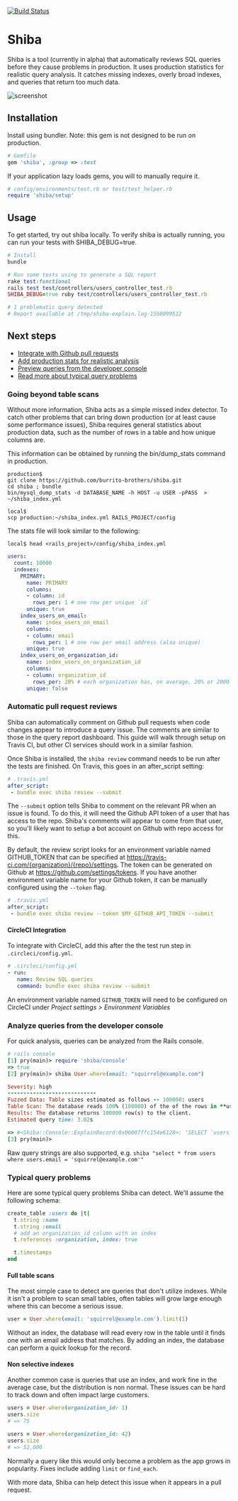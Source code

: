 [![Build Status](https://travis-ci.com/burrito-brothers/shiba.svg?branch=master)](https://travis-ci.com/burrito-brothers/shiba)

# Shiba

Shiba is a tool (currently in alpha) that automatically reviews SQL queries before they cause problems in production. It uses production statistics for realistic query analysis. It catches missing indexes, overly broad indexes, and queries that return too much data.

![screenshot](https://shiba-sql.com/wp-content/uploads/2019/03/shiba-screenshot-1024x581.png)

## Installation

Install using bundler. Note: this gem is not designed to be run on production.

```ruby
# Gemfile
gem 'shiba', :group => :test
```

If your application lazy loads gems, you will to manually require it.

```ruby
# config/environments/test.rb or test/test_helper.rb
require 'shiba/setup'
```

## Usage

To get started, try out shiba locally. To verify shiba is actually running, you can run your tests with SHIBA_DEBUG=true.

```ruby
# Install
bundle

# Run some tests using to generate a SQL report
rake test:functional
rails test test/controllers/users_controller_test.rb
SHIBA_DEBUG=true ruby test/controllers/users_controller_test.rb

# 1 problematic query detected
# Report available at /tmp/shiba-explain.log-1550099512
```

## Next steps
* [Integrate with Github pull requests](#automatic-pull-request-reviews)
* [Add production stats for realistic analysis](#going-beyond-table-scans)
* [Preview queries from the developer console](#analyze-queries-from-the-developer-console)
* [Read more about typical query problems](#typical-query-problems)



### Going beyond table scans

Without more information, Shiba acts as a simple missed index detector. To catch other problems that can bring down production (or at least cause some performance issues), Shiba requires general statistics about production data, such as the number of rows in a table and how unique columns are.

This information can be obtained by running the bin/dump_stats command in production.

```console
production$
git clone https://github.com/burrito-brothers/shiba.git
cd shiba ; bundle
bin/mysql_dump_stats -d DATABASE_NAME -h HOST -u USER -pPASS  > ~/shiba_index.yml

local$
scp production:~/shiba_index.yml RAILS_PROJECT/config
```

The stats file will look similar to the following:
```console
local$ head <rails_project>/config/shiba_index.yml
```
```yaml
users:
  count: 10000
  indexes:
    PRIMARY:
      name: PRIMARY
      columns:
      - column: id
        rows_per: 1 # one row per unique `id`
      unique: true
    index_users_on_email:
      name: index_users_on_email
      columns:
      - column: email
        rows_per: 1 # one row per email address (also unique)
      unique: true
    index_users_on_organization_id:
      name: index_users_on_organization_id
      columns:
      - column: organization_id
        rows_per: 20% # each organization has, on average, 20% or 2000 users.
      unique: false
```

### Automatic pull request reviews

Shiba can automatically comment on Github pull requests when code changes appear to introduce a query issue. The comments are similar to those in the query report dashboard. This guide will walk through setup on Travis CI, but other CI services should work in a similar fashion.

Once Shiba is installed, the `shiba review` command needs to be run after the tests are finished. On Travis, this goes in an after_script setting:

```yml
# .travis.yml
after_script:
 - bundle exec shiba review --submit
 ```
 
The `--submit` option tells Shiba to comment on the relevant PR when an issue is found. To do this, it will need the Github API token of a user that has access to the repo. Shiba's comments will appear to come from that user, so you'll likely want to setup a bot account on Github with repo access for this.
 
By default, the review script looks for an environment variable named  GITHUB_TOKEN that can be specified at https://travis-ci.com/{organization}/{repo}/settings. The token can be generated on Github at https://github.com/settings/tokens. If you have another environment variable name for your Github token, it can be manually configured using the `--token` flag.
 
```yml
# .travis.yml
after_script:
 - bundle exec shiba review --token $MY_GITHUB_API_TOKEN --submit
 ```
 
#### CircleCI Integration
 
To integrate with CircleCI, add this after the the test run step in `.circleci/config.yml`.
 
 ```yml
# .circleci/config.yml
- run:
    name: Review SQL queries
    command: bundle exec shiba review --submit
```

An environment variable named `GITHUB_TOKEN` will need to be configured on CircleCI under *Project settings > Environment Variables*

### Analyze queries from the developer console

For quick analysis, queries can be analyzed from the Rails console.
```ruby
# rails console
[1] pry(main)> require 'shiba/console'
=> true
[2] pry(main)> shiba User.where(email: "squirrel@example.com")

Severity: high
----------------------------
Fuzzed Data: Table sizes estimated as follows -- 100000: users
Table Scan: The database reads 100% (100000) of the of the rows in **users**, skipping any indexes.
Results: The database returns 100000 row(s) to the client.
Estimated query time: 3.02s

=> #<Shiba::Console::ExplainRecord:0x00007ffc154e6128>: 'SELECT `users`.* FROM `users` WHERE `users`.`email` = 'squirrel@example.com''. Call the 'help' method on this object for more info.
[3] pry(main)> 
```

Raw query strings are also supported, e.g. `shiba "select * from users where users.email = 'squirrel@example.com'"`


### Typical query problems

Here are some typical query problems Shiba can detect. We'll assume the following schema:

```ruby
create_table :users do |t|
  t.string :name
  t.string :email
  # add an organization_id column with an index
  t.references :organization, index: true

  t.timestamps
end
```

#### Full table scans

The most simple case to detect are queries that don't utilize indexes. While it isn't a problem to scan small tables, often tables will grow large enough where this can become a serious issue.

```ruby
user = User.where(email: 'squirrel@example.com').limit(1)
```

Without an index, the database will read every row in the table until it finds one with an email address that matches. By adding an index, the database can perform a quick lookup for the record.

#### Non selective indexes

Another common case is queries that use an index, and work fine in the average case, but the distribution is non normal. These issues can be hard to track down and often impact large customers.

```ruby
users = User.where(organization_id: 1)
users.size
# => 75

users = User.where(organization_id: 42)
users.size
# => 52,000
```

Normally a query like this would only become a problem as the app grows in popularity. Fixes include adding `limit` or `find_each`.

With more data, Shiba can help detect this issue when it appears in a pull request.
